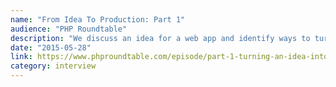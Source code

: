 ```yaml
---
name: "From Idea To Production: Part 1"
audience: "PHP Roundtable"
description: "We discuss an idea for a web app and identify ways to turn it into a real-life product on the web. We start with describing the domain and the problems the app should solve. Then we identify the personas that will interact with the app. We discuss the features features the app should have to fix the problems and we sort all the features by priority. Finally we talk about timeline, deliverables and next steps. The app we discuss will be launched to production by the next airing of this multi-part series of taking an idea to code."
date: "2015-05-28"
link: https://www.phproundtable.com/episode/part-1-turning-an-idea-into-code-for-production
category: interview
---
```


